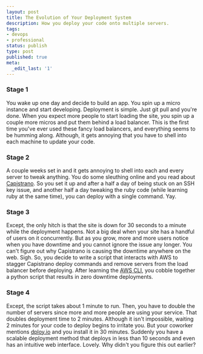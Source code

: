 ```yaml
---
layout: post
title: The Evolution of Your Deployment System
description: How you deploy your code onto multiple servers.
tags:
- devops
- professional
status: publish
type: post
published: true
meta:
  _edit_last: '1'
---
```


### Stage 1

You wake up one day and decide to build an app. You spin up a micro instance and start developing. Deployment is simple. Just git pull and you're done. When you expect more people to start loading the site, you spin up a couple more micros and put them behind a load balancer. This is the first time you've ever used these fancy load balancers, and everything seems to be humming along. Although, it gets annoying that you have to shell into each machine to update your code. 

### Stage 2

A couple weeks set in and it gets annoying to shell into each and every server to tweak anything. You do some sleuthing online and you read about [Capistrano](http://capistranorb.com/). So you set it up and after a half a day of being stuck on an SSH key issue, and another half a day tweaking the ruby code (while learning ruby at the same time), you can deploy with a single command. Yay.

### Stage 3

Except, the only hitch is that the site is down for 30 seconds to a minute while the deployment happens. Not a big deal when your site has a handful of users on it concurrently. But as you grow, more and more users notice when you have downtime and you cannot ignore the issue any longer. You can't figure out why Capistrano is causing the downtime anywhere on the web. Sigh. So, you decide to write a script that interacts with AWS to stagger Capistrano deploy commands and remove servers from the load balancer before deploying. After learning the [AWS CLI](http://aws.amazon.com/cli/), you cobble together a python script that results in zero downtime deployments. 

### Stage 4

Except, the script takes about 1 minute to run. Then, you have to double the number of servers since more and more people are using your service. That doubles deployment time to 2 minutes. Although it isn't impossible, waiting 2 minutes for your code to deploy begins to irritate you. But your coworker mentions [dploy.io](http://dploy.io) and you install it in 30 minutes. Suddenly you have a scalable deployment method that deploys in less than 10 seconds and even has an intuitive web interface. Lovely. Why didn't you figure this out earlier?

